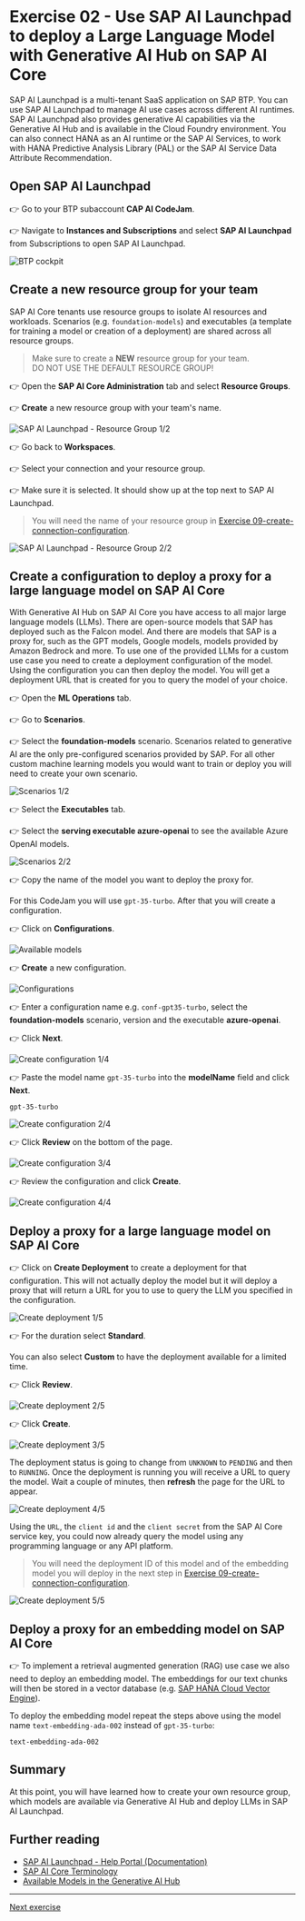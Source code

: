<link rel="stylesheet" href="../../assets/style.css">

# Exercise 02 - Use SAP AI Launchpad to deploy a Large Language Model with Generative AI Hub on SAP AI Core

SAP AI Launchpad is a multi-tenant SaaS application on SAP BTP. You can use SAP AI Launchpad to manage AI use cases across different AI runtimes. SAP AI Launchpad also provides generative AI
capabilities via the Generative AI Hub and is available in the Cloud Foundry environment. You can also connect HANA as an AI runtime or the SAP AI Services, to work with HANA Predictive Analysis Library (PAL) or the SAP AI Service Data Attribute Recommendation.

## Open SAP AI Launchpad
👉 Go to your BTP subaccount <b>CAP AI CodeJam</b>. 

👉 Navigate to <b>Instances and Subscriptions</b> and select <b>SAP AI Launchpad</b> from Subscriptions to open SAP AI Launchpad.

![BTP cockpit](assets/BTP_cockpit.png)

## Create a new resource group for your team
SAP AI Core tenants use resource groups to isolate AI resources and workloads. Scenarios (e.g. `foundation-models`)
and executables (a template for training a model or creation of a deployment) are shared across all resource groups.

> Make sure to create a <b>NEW</b> resource group for your team.</br> DO NOT USE THE DEFAULT RESOURCE GROUP! 

👉 Open the <b>SAP AI Core Administration</b> tab and select <b>Resource Groups</b>. 

👉 <b>Create</b> a new resource group with your team's name.

![SAP AI Launchpad - Resource Group 1/2](assets/resource_group.png)

👉 Go back to <b>Workspaces</b>.

👉 Select your connection and your resource group.

👉 Make sure it is selected. It should show up at the top next to SAP AI Launchpad.

> You will need the name of your resource group in [Exercise 09-create-connection-configuration](../09-create-connection-configuration/README.md).

![SAP AI Launchpad - Resource Group 2/2](assets/resource_group_2.png)

## Create a configuration to deploy a proxy for a large language model on SAP AI Core
With Generative AI Hub on SAP AI Core you have access to all major large language models (LLMs). There are open-source models that SAP has deployed such as the Falcon model. And there are models that SAP is a proxy for, such as the GPT models, Google models, models provided by Amazon Bedrock and more. To use one of the provided LLMs for a custom use case you need to create a deployment configuration of the model. Using the configuration you can then deploy the model. You will get a deployment URL that is created for you to query the model of your choice.

👉 Open the <b>ML Operations</b> tab.

👉 Go to <b>Scenarios</b>.

👉 Select the <b>foundation-models</b> scenario.
Scenarios related to generative AI are the only pre-configured scenarios provided by SAP. For all other custom machine learning models you would want to train or deploy you will need to create your own scenario.

![Scenarios 1/2](assets/scenarios.png)

👉 Select the <b>Executables</b> tab.

👉 Select the <b>serving executable azure-openai</b> to see the available Azure OpenAI models.

![Scenarios 2/2](assets/scenarios_2.png)

👉 Copy the name of the model you want to deploy the proxy for. 

For this CodeJam you will use `gpt-35-turbo`.
After that you will create a configuration.

👉 Click on <b>Configurations</b>.

![Available models](assets/scenarios_3.png)

👉 <b>Create</b> a new configuration.

![Configurations](assets/configurations.png)

👉 Enter a configuration name e.g. `conf-gpt35-turbo`, select the <b>foundation-models</b> scenario, version and the executable <b>azure-openai</b>. 

👉 Click <b>Next</b>.

![Create configuration 1/4](assets/configurations_2.png)

👉 Paste the model name `gpt-35-turbo` into the <b>modelName</b> field and click <b>Next</b>.

```
gpt-35-turbo
```

![Create configuration 2/4](assets/configurations_3.png)

👉 Click <b>Review</b> on the bottom of the page.

![Create configuration 3/4](assets/configurations_4.png)

👉 Review the configuration and click <b>Create</b>.

![Create configuration 4/4](assets/configurations_5.png)

## Deploy a proxy for a large language model on SAP AI Core

👉 Click on <b>Create Deployment</b> to create a deployment for that configuration.
This will not actually deploy the model but it will deploy a proxy that will return a URL for you to use to query the LLM you specified in the configuration.

![Create deployment 1/5](assets/deployments.png)

👉 For the duration select <b>Standard</b>. 

You can also select <b>Custom</b> to have the deployment available for a limited time. 

👉 Click <b>Review</b>.

![Create deployment 2/5](assets/deployments_2.png)

👉 Click <b>Create</b>.

![Create deployment 3/5](assets/deployments_3.png)

The deployment status is going to change from `UNKNOWN` to `PENDING` and then to `RUNNING`. Once the deployment is running you will receive a URL to query the model. Wait a couple of minutes, then <b>refresh</b> the page for the URL to appear. 

![Create deployment 4/5](assets/deployments_4.png)

Using the `URL`, the `client id` and the `client secret` from the SAP AI Core service key, you could now already query the model using any programming language or any API platform.

> You will need the deployment ID of this model and of the embedding model you will deploy in the next step in [Exercise 09-create-connection-configuration](../09-create-connection-configuration/README.md).

![Create deployment 5/5](assets/deployments_5.png)

## Deploy a proxy for an embedding model on SAP AI Core

👉 To implement a retrieval augmented generation (RAG) use case we also need to deploy an embedding model. The embeddings for our text chunks will then be stored in a vector database (e.g. [SAP HANA Cloud Vector Engine](https://help.sap.com/docs/hana-cloud-database/sap-hana-cloud-sap-hana-database-vector-engine-guide/sap-hana-cloud-sap-hana-database-vector-engine-guide)). 

To deploy the embedding model repeat the steps above using the model name `text-embedding-ada-002` instead of `gpt-35-turbo`: 

```
text-embedding-ada-002
```
## Summary

At this point, you will have learned how to create your own resource group, which models are available via Generative AI Hub and deploy LLMs in SAP AI Launchpad.

## Further reading

* [SAP AI Launchpad - Help Portal (Documentation)](https://help.sap.com/docs/ai-launchpad/sap-ai-launchpad/what-is-sap-ai-launchpad)
* [SAP AI Core Terminology](https://help.sap.com/docs/sap-ai-core/sap-ai-core-service-guide/terminology)
* [Available Models in the Generative AI Hub](https://help.sap.com/docs/sap-ai-core/sap-ai-core-service-guide/models-and-scenarios-in-generative-ai-hub)

---

[Next exercise](../03-explore-genai-hub/README.md)
